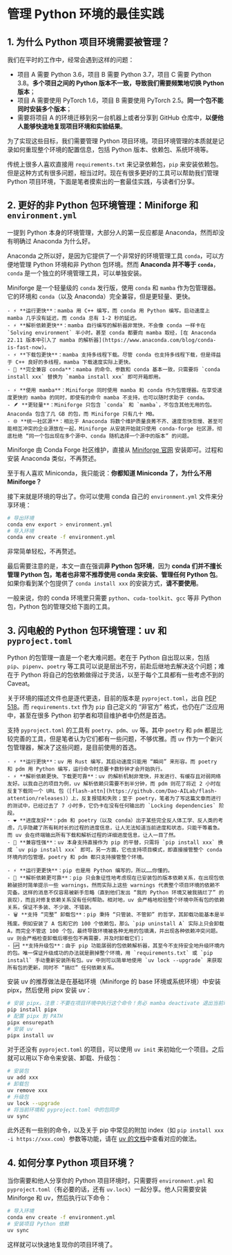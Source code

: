 # 管理 Python 环境的最佳实践

## 1. 为什么 Python 项目环境需要被管理？

我们在平时的工作中，经常会遇到这样的问题：

- 项目 A 需要 Python 3.6，项目 B 需要 Python 3.7，项目 C 需要 Python 3.8。**多个项目之间的 Python 版本不一致，导致我们需要频繁地切换 Python 版本**；
- 项目 A 需要使用 PyTorch 1.6，项目 B 需要使用 PyTorch 2.5。**同一个包不能同时安装多个版本**；
- 需要将项目 A 的环境迁移到另一台机器上或者分享到 GitHub 仓库中，**以便他人能够快速地复现项目环境和实验结果**。

为了实现这些目标，我们需要管理 Python 项目环境。项目环境管理的本质就是记录如何重现整个环境的配置信息，包括 Python 版本、依赖包、系统环境等。

传统上很多人喜欢直接用 `requirements.txt` 来记录依赖包，`pip` 来安装依赖包。但是这种方式有很多问题，相当过时。现在有很多更好的工具可以帮助我们管理 Python 项目环境，下面是笔者摸索出的一套最佳实践，与读者们分享。

## 2. 更好的非 Python 包环境管理：Miniforge 和 `environment.yml`

一提到 Python 本身的环境管理，大部分人的第一反应都是 Anaconda，然而却没有明确过 Anaconda 为什么好。

Anaconda 之所以好，是因为它提供了一个非常好的环境管理工具 `conda`，可以方便地管理 Python 环境和非 Python 包环境。然而 **Anaconda 并不等于 `conda`**，`conda` 是一个独立的环境管理工具，可以单独安装。

Miniforge 是一个轻量级的 `conda` 发行版，使用 `conda` 和 `mamba` 作为包管理器。它的环境和 `conda`（以及 Anaconda）完全兼容，但是更轻量、更快。

```admonish tip title="mamba 相对于 conda 的优势"
- ⚡ **运行更快**：mamba 用 C++ 编写，而 conda 用 Python 编写。启动速度上 mamba 几乎没有延迟，而 conda 总有 1-2 秒的延迟。
- ⚡ **解析依赖更快**：mamba 自行编写的解析器非常快，不会像 conda 一样卡在 `Solving environment` 半小时。甚至 conda 都要向 mamba 取经，[在 Anaconda 22.11 版本中引入了 mamba 的解析器](https://www.anaconda.com/blog/conda-is-fast-now)。
- ⚡ **下载包更快**：mamba 支持多线程下载。尽管 conda 也支持多线程下载，但是得益于 C++ 良好的多线程，mamba 下载速度实际上更快。
- 🤝 **完全兼容 conda**：mamba 的命令、参数和 conda 基本一致，只需要将 `conda install xxx` 替换为 `mamba install xxx` 即可开箱即用。
```

```admonish tip title="Miniforge 相对于 Anaconda 的优势"
- ⚡ **使用 mamba**：Miniforge 同时使用 mamba 和 conda 作为包管理器。在享受速度更快的 mamba 的同时，即使有的命令 mamba 不支持，也可以随时求助于 conda。
- 🪶 **更轻量**：Miniforge 只包含 `conda` 和 `mamba`，不包含其他无用的包。Anaconda 包含了几 GB 的包，而 Miniforge 只有几十 MB。
- 🌐 **统一社区源**：相比于 Anaconda 将数个维护质量良莠不齐、速度忽快忽慢、甚至可能相互冲突的企业源放在一起，Miniforge 从安装开始就只使用 conda-forge 社区源，彻底杜绝 “同一个包出现在多个源中、conda 随机选择一个源中的版本” 的问题。
```

Miniforge 由 Conda Forge 社区维护，直接从 [Miniforge 官网](https://conda-forge.org/miniforge) 安装即可。过程和安装 Anaconda 类似，不再赘述。

至于有人喜欢 Miniconda，我只能说：**你都知道 Miniconda 了，为什么不用 Miniforge？**

接下来就是环境的导出了。你可以使用 conda 自己的 `environment.yml` 文件来分享环境：

```bash
# 导出环境
conda env export > environment.yml
# 导入环境
conda env create -f environment.yml
```

非常简单轻松，不再赘述。

最后需要注意的是，本文一直在强调**非 Python 包环境**，因为 **conda 们并不擅长管理 Python 包，笔者也非常不推荐使用 conda 来安装、管理任何 Python 包**。如果你看到某个包提供了 `conda install xxx` 的安装方式，**请不要使用**。

一般来说，你的 conda 环境里只需要 `python`、`cuda-toolkit`、`gcc` 等非 Python 包，Python 包的管理交给下面的工具。

## 3. 闪电般的 Python 包环境管理：uv 和 `pyproject.toml`

Python 的包管理一直是一个老大难问题。老在于 Python 自出现以来，包括 `pip`、`pipenv`、`poetry` 等工具可以说是层出不穷，前赴后继地去解决这个问题；难在于 Python 将自己的包依赖做得过于灵活，以至于每个工具都有一些考虑不到的 Caveat。

关于环境的描述文件也是逐代更迭，目前的版本是 `pyproject.toml`，出自 [PEP 518](https://peps.python.org/pep-0518/)。而 `requirements.txt` 作为 `pip` 自己定义的 “非官方” 格式，也仍在广泛应用中，甚至在很多 Python 初学者和项目维护者中仍然是首选。

支持 `pyproject.toml` 的工具有 `poetry`、`pdm`、`uv` 等。其中 `poetry` 和 `pdm` 都是比较完善的工具，但是笔者认为它们都有一些问题，不够优雅。而 `uv` 作为一个新兴包管理器，解决了这些问题，是目前使用的首选。

```admonish tip title="uv 相对于 poetry 和 pdm 的优势"
- ⚡ **运行更快**：uv 用 Rust 编写，其启动速度只能用 “瞬间” 来形容。而 poetry 和 pdm 用 Python 编写，运行命令时总要卡数秒钟才会开始执行。
- ⚡ **解析依赖更快、下载更可靠**：uv 的解析机制非常快，并发进行、有缓存且对弱网络友好。以我自己的项目为例，uv 解析依赖只需要不到半分钟，而 pdm 则花了将近 2 小时在反复下载同一个 URL 包（[flash-attn](https://github.com/Dao-AILab/flash-attention/releases)）上，反复报错和失败；至于 poetry，笔者为了写这篇文章而进行的测试中，已经过去了 7 小时多，它仍卡在没有任何输出的 `Locking dependencies` 阶段。
- ❤️ **进度友好**：pdm 和 poetry（以及 conda）出于某些完全反人体工学、反人类的考虑，几乎隐藏了所有耗时长的过程的进度信息，让人无法知道当前进度和状态，只能干等着急。而 uv 会在终端输出所有下载和解析过程的详细进度信息，让人一目了然。
- 🤝 **兼容性强**：uv 本身支持直接作为 pip 的平替，只需将 `pip install xxx` 换成 `uv pip install xxx` 即可。另一方面，它也支持项目模式，即直接接管整个 conda 环境内的包管理。poetry 和 pdm 都只支持接管整个环境。
```

```admonish tip title="uv 相对于 pip 的优势"
- ⚡ **运行更更快**：pip 也是用 Python 编写的，所以……你懂的。
- 💪 **解析依赖更可靠**：pip 只会象征性地考虑现在已安装包的版本依赖关系，在出现包依赖破损时简单提示一些 warnings，然而实际上这些 warnings 代表整个项目环境的依赖不完备。这样的消息不仅容易被新手忽略（直到他们发出 “我的 Python 环境又被我搞烂了” 的哀叹），而且对修复依赖关系没有任何帮助。相对地，uv 会严格地校验整个环境中所有包的依赖关系，保证不多装、不少装、不错装。
- 🗑️ **支持 “完整” 卸载包**：pip 秉持 “只管装、不管卸” 的哲学，其卸载功能基本是半残废。例如安装了 A 包和它的 100 个依赖包，那么 `pip uninstall A` 实际上只会卸载 A，而完全不管这 100 个包，最终导致环境被各种无用的包填满，并出现各种依赖冲突问题。uv 则会严格检查卸载后哪些包不再需要，并及时卸载它们；
- 🆙 **支持升级包**：由于 pip 功能孱弱的包依赖解析器，其至今不支持安全地升级环境内的包。唯一保证升级成功的办法就是删掉整个环境，用 `requirements.txt` 或 `pip install` 手动重新安装所有包。uv 中则可以简单地使用 `uv lock --upgrade` 来获取所有包的更新，同时不 “搞烂” 任何依赖关系。
```

安装 uv 的推荐做法是在基础环境（Miniforge 的 base 环境或系统环境）中安装 pipx，然后使用 pipx 安装 uv：

```bash
# 安装 pipx。注意：不要在项目环境中执行这个命令！务必 mamba deactivate 退出当前环境再执行
pip install pipx
# 配置 pipx 到 PATH
pipx ensurepath
# 安装 uv
pipx install uv
```

对于还没有 `pyproject.toml` 的项目，可以使用 `uv init` 来初始化一个项目。之后就可以用以下命令来安装、卸载、升级包：

```bash
# 安装包
uv add xxx
# 卸载包
uv remove xxx
# 升级包
uv lock --upgrade
# 将当前环境和 pyproject.toml 中的包同步
uv sync
```

此外还有一些别的命令，以及关于 pip 中常见的附加 index（如 `pip install xxx -i https://xxx.com`）参数等功能，请在 [uv 的文档](https://docs.astral.sh/uv/reference/cli/#uv)中查看对应的做法。

## 4. 如何分享 Python 项目环境？

当你需要和他人分享你的 Python 项目环境时，只需要将 `environment.yml` 和 `pyproject.toml`（有必要的话，还有 `uv.lock`）一起分享。他人只需要安装 Miniforge 和 uv，然后执行以下命令：

```bash
# 导入环境
conda env create -f environment.yml
# 安装项目 Python 依赖
uv sync
```

这样就可以快速地复现你的项目环境了。